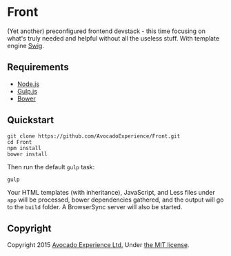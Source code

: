 # Front
(Yet another) preconfigured frontend devstack - this time focusing on what's truly needed and helpful without all the useless stuff. With template engine [Swig](http://paularmstrong.github.io/swig/).

## Requirements

- [Node.js](https://nodejs.org/)
- [Gulp.js](http://gulpjs.com)
- [Bower](http://bower.io)

## Quickstart

```
git clone https://github.com/AvocadoExperience/Front.git
cd Front
npm install
bower install
```

Then run the default `gulp` task:

```
gulp
```

Your HTML templates (with inheritance), JavaScript, and Less files under `app` will be processed, bower dependencies gathered, and the output will go to the `build` folder. A BrowserSync server will also be started.

## Copyright
Copyright 2015 [Avocado Experience Ltd.](http://avocadoexperience.co)
Under [the MIT license](LICENSE.md).
